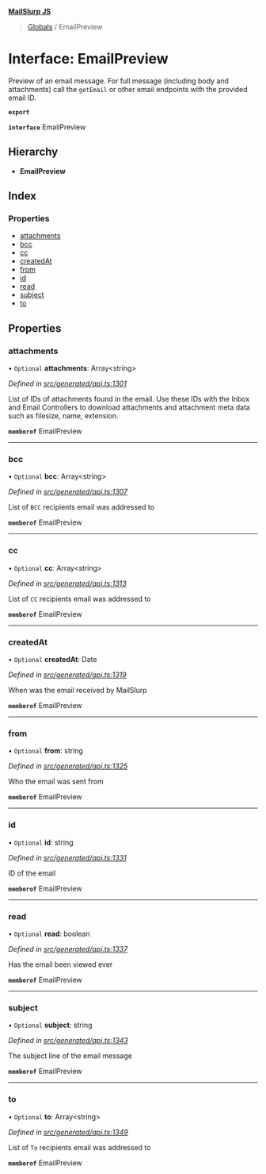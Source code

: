 **[MailSlurp JS](../README.md)**

> [Globals](../README.md) / EmailPreview

# Interface: EmailPreview

Preview of an email message. For full message (including body and attachments) call the `getEmail` or other email endpoints with the provided email ID.

**`export`** 

**`interface`** EmailPreview

## Hierarchy

* **EmailPreview**

## Index

### Properties

* [attachments](emailpreview.md#attachments)
* [bcc](emailpreview.md#bcc)
* [cc](emailpreview.md#cc)
* [createdAt](emailpreview.md#createdat)
* [from](emailpreview.md#from)
* [id](emailpreview.md#id)
* [read](emailpreview.md#read)
* [subject](emailpreview.md#subject)
* [to](emailpreview.md#to)

## Properties

### attachments

• `Optional` **attachments**: Array\<string>

*Defined in [src/generated/api.ts:1301](https://github.com/mailslurp/mailslurp-client/blob/c889afa/src/generated/api.ts#L1301)*

List of IDs of attachments found in the email. Use these IDs with the Inbox and Email Controllers to download attachments and attachment meta data such as filesize, name, extension.

**`memberof`** EmailPreview

___

### bcc

• `Optional` **bcc**: Array\<string>

*Defined in [src/generated/api.ts:1307](https://github.com/mailslurp/mailslurp-client/blob/c889afa/src/generated/api.ts#L1307)*

List of `BCC` recipients email was addressed to

**`memberof`** EmailPreview

___

### cc

• `Optional` **cc**: Array\<string>

*Defined in [src/generated/api.ts:1313](https://github.com/mailslurp/mailslurp-client/blob/c889afa/src/generated/api.ts#L1313)*

List of `CC` recipients email was addressed to

**`memberof`** EmailPreview

___

### createdAt

• `Optional` **createdAt**: Date

*Defined in [src/generated/api.ts:1319](https://github.com/mailslurp/mailslurp-client/blob/c889afa/src/generated/api.ts#L1319)*

When was the email received by MailSlurp

**`memberof`** EmailPreview

___

### from

• `Optional` **from**: string

*Defined in [src/generated/api.ts:1325](https://github.com/mailslurp/mailslurp-client/blob/c889afa/src/generated/api.ts#L1325)*

Who the email was sent from

**`memberof`** EmailPreview

___

### id

• `Optional` **id**: string

*Defined in [src/generated/api.ts:1331](https://github.com/mailslurp/mailslurp-client/blob/c889afa/src/generated/api.ts#L1331)*

ID of the email

**`memberof`** EmailPreview

___

### read

• `Optional` **read**: boolean

*Defined in [src/generated/api.ts:1337](https://github.com/mailslurp/mailslurp-client/blob/c889afa/src/generated/api.ts#L1337)*

Has the email been viewed ever

**`memberof`** EmailPreview

___

### subject

• `Optional` **subject**: string

*Defined in [src/generated/api.ts:1343](https://github.com/mailslurp/mailslurp-client/blob/c889afa/src/generated/api.ts#L1343)*

The subject line of the email message

**`memberof`** EmailPreview

___

### to

• `Optional` **to**: Array\<string>

*Defined in [src/generated/api.ts:1349](https://github.com/mailslurp/mailslurp-client/blob/c889afa/src/generated/api.ts#L1349)*

List of `To` recipients email was addressed to

**`memberof`** EmailPreview
